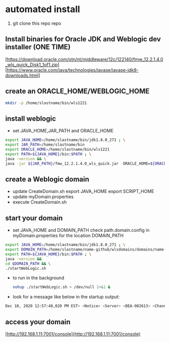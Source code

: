 # automated install

1. git clone this repo repo

## Install binaries for Oracle JDK and Weblogic dev installer (ONE TIME)

[https://download.oracle.com/otn/nt/middleware/12c/122140/fmw_12.2.1.4.0_wls_quick_Disk1_1of1.zip]
[https://www.oracle.com/java/technologies/javase/javase-jdk8-downloads.html]

## create an ORACLE_HOME/WEBLOGIC_HOME

```bash
mkdir -p /home/slastname/bin/wls1221
```

## install weblogic

* set JAVA_HOME,JAR_PATH and ORACLE_HOME

```bash
export JAVA_HOME=/home/slastname/bin/jdk1.8.0_271 ; \
export JAR_PATH=/home/slastname/bin
export ORACLE_HOME=/home/slastname/bin/wls1221
export PATH=${JAVA_HOME}/bin:$PATH ; \
java -version && \
java -jar ${JAR_PATH}/fmw_12.2.1.4.0_wls_quick.jar  ORACLE_HOME=${ORACLE_HOME}
```

## create a Weblogic domain

* update CreateDomain.sh
  export JAVA_HOME
  export SCRIPT_HOME
* update myDomain.properties
* execute CreateDomain.sh

## start your domain

* set JAVA_HOME and DOMAIN_PATH
  check path.domain.config in myDomain.properties for the location DOMAIN_PATH

```bash
export JAVA_HOME=/home/slastname/bin/jdk1.8.0_271 ; \
export DOMAIN_PATH=/home/slastname/name-github/wlsdomains/domains/name-domain
export PATH=${JAVA_HOME}/bin:$PATH ; \
java -version &&
cd $DOMAIN_PATH && \
./startWebLogic.sh
```

* to run in the background

  ```bash
  nohup ./startWebLogic.sh > /dev/null 2>&1 &
  ```

* look for a message like below in the startup output:

```bash
Dec 18, 2020 12:57:48,020 PM EST> <Notice> <Server> <BEA-002613> <Channel "Default" is now listening on 192.168.1.11:7001 for protocols iiop, t3, ldap, snmp, http.>
```

## access your domain

  [http://192.168.1.11:7001/console](http://192.168.1.11:7001/console)
